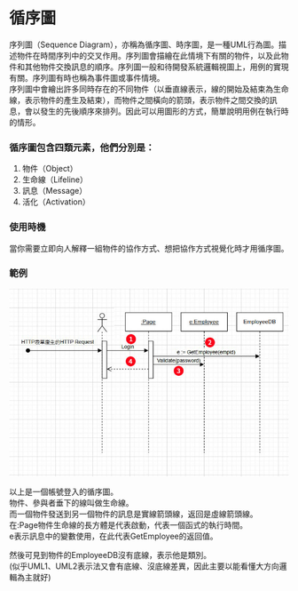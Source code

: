 # 循序圖
序列圖（Sequence Diagram），亦稱為循序圖、時序圖，是一種UML行為圖。描述物件在時間序列中的交叉作用。序列圖會描繪在此情境下有關的物件，以及此物件和其他物件交換訊息的順序。序列圖一般和待開發系統邏輯視圖上，用例的實現有關。序列圖有時也稱為事件圖或事件情境。   
序列圖中會繪出許多同時存在的不同物件（以垂直線表示，線的開始及結束為生命線，表示物件的產生及結束），而物件之間橫向的箭頭，表示物件之間交換的訊息，會以發生的先後順序來排列。因此可以用圖形的方式，簡單說明用例在執行時的情形。 

### 循序圖包含四類元素，他們分別是： 
1. 物件（Object）
2. 生命線（Lifeline）
3. 訊息（Message）
4. 活化（Activation）

### 使用時機
當你需要立即向人解釋一組物件的協作方式、想把協作方式視覺化時才用循序圖。

### 範例
![image](/循序圖/assets/3.jpg)


以上是一個帳號登入的循序圖。  
物件、參與者垂下的線叫做生命線。  
而一個物件發送到另一個物件的訊息是實線箭頭線，返回是虛線箭頭線。  
在:Page物件生命線的長方體是代表啟動，代表一個函式的執行時間。  
e表示訊息中的變數使用，在此代表GetEmployee的返回值。

然後可見到物件的EmployeeDB沒有底線，表示他是類別。  
(似乎UML1、UML2表示法又會有底線、沒底線差異，因此主要以能看懂大方向邏輯為主就好)  
